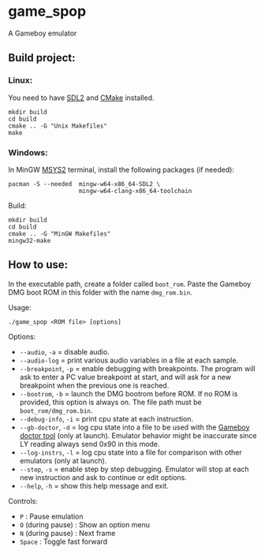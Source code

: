 # game_spop
A Gameboy emulator

## Build project:

### Linux:

You need to have [SDL2](https://wiki.libsdl.org/SDL2/Installation) and [CMake](https://cmake.org/) installed.

```console
mkdir build
cd build
cmake .. -G "Unix Makefiles"
make
```
### Windows:

In MinGW [MSYS2](https://www.msys2.org/) terminal, install the following packages (if needed):
```console
pacman -S --needed  mingw-w64-x86_64-SDL2 \
                    mingw-w64-clang-x86_64-toolchain  
```
Build:
```console
mkdir build
cd build
cmake .. -G "MinGW Makefiles"
mingw32-make
```

## How to use:

In the executable path, create a folder called `boot_rom`. Paste the Gameboy DMG boot ROM in this folder with the name `dmg_rom.bin`.

Usage:
```console
./game_spop <ROM file> [options]
```

Options:
* `--audio`, `-a`           = disable audio.
* `--audio-log`             = print various audio variables in a file at each sample.
* `--breakpoint`, `-p`      = enable debugging with breakpoints. The program will
                              ask to enter a PC value breakpoint at start, and will
                              ask for a new breakpoint when the previous one is
                              reached.
* `--bootrom`, `-b`         = launch the DMG bootrom before ROM. If no ROM is
                              provided, this option is always on. The file path must
                              be `boot_rom/dmg_rom.bin`.
* `--debug-info`, `-i`    = print cpu state at each instruction.
* `--gb-doctor`, `-d`    =  log cpu state into a file to be used with the [Gameboy
                            doctor tool](https://github.com/robert/gameboy-doctor) (only at launch).
                            Emulator behavior might be inaccurate since LY reading always send 0x90 in
                            this mode.
* `--log-instrs`, `-l`  = log cpu state into a file for comparison with other
                        emulators (only at launch).
* `--step`, `-s`        = enable step by step debugging. Emulator will stop
                          at each new instruction and ask to continue or edit options.
* `--help`, `-h`        = show this help message and exit.

Controls:
* `P` : Pause emulation
* `O` (during pause) : Show an option menu
* `N` (during pause) : Next frame
* `Space` : Toggle fast forward
